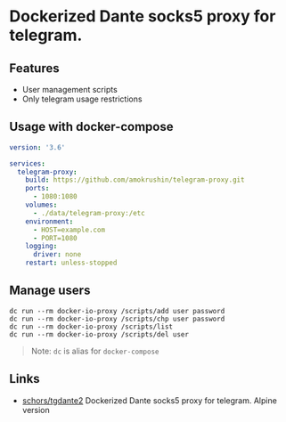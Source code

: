 Dockerized Dante socks5 proxy for telegram.
==========================================================

Features
--------
* User management scripts
* Only telegram usage restrictions

Usage with docker-compose
-----------------

```yml
version: '3.6'

services:
  telegram-proxy:
    build: https://github.com/amokrushin/telegram-proxy.git
    ports:
      - 1080:1080
    volumes:
      - ./data/telegram-proxy:/etc
    environment:
      - HOST=example.com
      - PORT=1080
    logging:
      driver: none
    restart: unless-stopped
```


Manage users
---------------------------

```console
dc run --rm docker-io-proxy /scripts/add user password
dc run --rm docker-io-proxy /scripts/chp user password
dc run --rm docker-io-proxy /scripts/list
dc run --rm docker-io-proxy /scripts/del user
```

> Note: `dc` is alias for `docker-compose`


Links
-----

* [schors/tgdante2](https://github.com/schors/tgdante2) Dockerized Dante socks5 proxy for telegram. Alpine version
